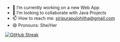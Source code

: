 - 🔭 I’m currently working on a new Web App
- 👯 I’m looking to collaborate with Java Projects
- 📫 How to reach me: siripurapulohitha@gmail.com
- 😄 Pronouns: She/Her

[![GitHub Streak](https://streak-stats.demolab.com?user=lohithasiripurapu&theme=dark&hide_current_streak=true)](https://git.io/streak-stats)

